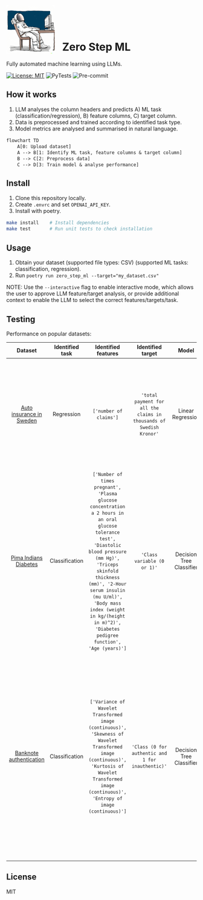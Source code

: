 # <img src="https://raw.githubusercontent.com/Cutwell/zero-step-ml/main/zero-step-ml.png" style="width:128px;padding-right:20px;margin-bottom:-8px;">Zero Step ML
 Fully automated machine learning using LLMs.

[![License: MIT](https://img.shields.io/badge/License-MIT-yellow.svg)](https://opensource.org/licenses/MIT)
![PyTests](https://github.com/Cutwell/zero-step-ml/actions/workflows/pytest-with-poetry.yaml/badge.svg)
![Pre-commit](https://github.com/Cutwell/zero-step-ml/actions/workflows/pre-commit.yaml/badge.svg)

## How it works

1. LLM analyses the column headers and predicts A) ML task (classification/regression), B) feature columns, C) target column.
2. Data is preprocessed and trained according to identified task type.
3. Model metrics are analysed and summarised in natural language.

```mermaid
flowchart TD
    A[0: Upload dataset]
    A --> B[1: Identify ML task, feature columns & target column]
    B --> C[2: Preprocess data]
    C --> D[3: Train model & analyse performance]
```

## Install

1. Clone this repository locally.
2. Create `.envrc` and set `OPENAI_API_KEY`.
3. Install with poetry.

```bash
make install    # Install dependencies
make test       # Run unit tests to check installation
```

## Usage

1. Obtain your dataset (supported file types: CSV) (supported ML tasks: classification, regression).
2. Run `poetry run zero_step_ml --target="my_dataset.csv"`

NOTE: Use the `--interactive` flag to enable interactive mode, which allows the user to approve LLM feature/target analysis, or provide additional context to enable the LLM to select the correct features/targets/task.

## Testing

Performance on popular datasets:

|Dataset|Identified task|Identified features|Identified target|Model|Metrics|LLM metric summary|
|:---:|:---:|:---:|:---:|:---:|:---:|:---:|
|[Auto insurance in Sweden](https://college.cengage.com/mathematics/brase/understandable_statistics/7e/students/datasets/slr/frames/slr06.html)|Regression|`['number of claims']`|`'total payment for all the claims in thousands of Swedish Kronor'`|Linear Regression|`{'MAE': 26.41490933996047, 'MSE': 875.0434234424166, 'R2 Score': 0.89508194939184}`|The model was tested on a regression task and achieved an MAE of 26.41490933996047, an MSE of 875.0434234424166, and an R2 Score of 0.89508194939184. This indicates that the model is performing well, as the MAE is relatively low and the R2 Score is close to 1, indicating a strong correlation between the predicted and actual values.|
|[Pima Indians Diabetes](https://github.com/jbrownlee/Datasets/blob/master/pima-indians-diabetes.csv)|Classification|`['Number of times pregnant', 'Plasma glucose concentration a 2 hours in an oral glucose tolerance test', 'Diastolic blood pressure (mm Hg)', 'Triceps skinfold thickness (mm)', '2-Hour serum insulin (mu U/ml)', 'Body mass index (weight in kg/(height in m)^2)', 'Diabetes pedigree function', 'Age (years)']`|`'Class variable (0 or 1)'`|Decision Tree Classifier|`{'Accuracy': 0.7597402597402597, 'Precision': 0.65, 'Recall': 0.7090909090909091, 'F1 Score': 0.6782608695652174}`|The model achieved an accuracy of 0.7597402597402597, which indicates that it was able to correctly classify 75.97% of the data. The precision of the model was 0.65, meaning that 65% of the predictions made by the model were correct. The recall of the model was 0.7090909090909091, meaning that it was able to correctly identify 70.91% of the positive cases. Finally, the F1 score of the model was 0.6782608695652174, which is a measure of the model's accuracy and precision combined. Overall, the model performed well, with a good balance of accuracy and precision.|
|[Banknote authentication](https://archive.ics.uci.edu/dataset/267/banknote+authentication)|Classification|`['Variance of Wavelet Transformed image (continuous)', 'Skewness of Wavelet Transformed image (continuous)', 'Kurtosis of Wavelet Transformed image (continuous)', 'Entropy of image (continuous)']`|`'Class (0 for authentic and 1 for inauthentic)'`|Decision Tree Classifier|`{'Accuracy': 0.9781818181818182, 'Precision': 0.991869918699187, 'Recall': 0.9606299212598425, 'F1 Score': 0.976}`|The model achieved an accuracy of 0.978, precision of 0.991, recall of 0.961, and an F1 score of 0.976 on the classification task. This indicates that the model is performing well, as all of the metrics are above 0.9. The accuracy score indicates that the model is correctly classifying the data with a high degree of accuracy. The precision score indicates that the model is correctly identifying the positive class with a high degree of accuracy. The recall score indicates that the model is correctly identifying the positive class with a high degree of accuracy. Finally, the F1 score indicates that the model is performing well overall, as it is a combination of the precision and recall scores.|

## License

MIT
